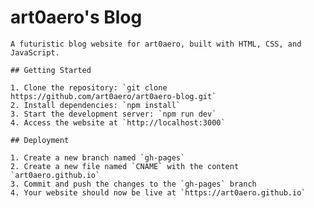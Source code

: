 # art0aero's Blog

    A futuristic blog website for art0aero, built with HTML, CSS, and JavaScript.

    ## Getting Started

    1. Clone the repository: `git clone https://github.com/art0aero/art0aero-blog.git`
    2. Install dependencies: `npm install`
    3. Start the development server: `npm run dev`
    4. Access the website at `http://localhost:3000`

    ## Deployment

    1. Create a new branch named `gh-pages`
    2. Create a new file named `CNAME` with the content `art0aero.github.io`
    3. Commit and push the changes to the `gh-pages` branch
    4. Your website should now be live at `https://art0aero.github.io`
